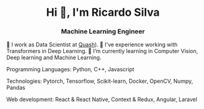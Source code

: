 <h1 align="center">Hi 👋, I'm Ricardo Silva</h1>
<h3 align="center">Machine Learning Engineer</h3>

🤖 I work as Data Scientist at [Quash](https://quash.ai/)).
🔭 I've experience working with Transformers in Deep Learning.
🤔 I’m currently learning in Computer Vision, Deep learning and Machine Learning.

Programming Languages:
Python, C++, Javascript

Technologies: 
Pytorch, Tensorflow, Scikit-learn, Docker, OpenCV, Numpy, Pandas

Web development:
React & React Native, Context & Redux, Angular, Laravel
